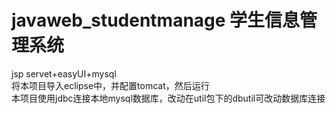 # javaweb_studentmanage 学生信息管理系统
jsp servet+easyUI+mysql  
将本项目导入eclipse中，并配置tomcat，然后运行  
本项目使用jdbc连接本地mysql数据库，改动在util包下的dbutil可改动数据库连接
